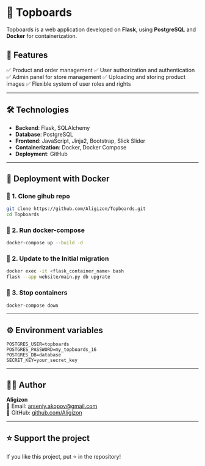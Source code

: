 # 🚀 Topboards

Topboards is a web application developed on **Flask**, using **PostgreSQL** and **Docker** for containerization.

## 📌 Features
✅ Product and order management
✅ User authorization and authentication
✅ Admin panel for store management
✅ Uploading and storing product images
✅ Flexible system of user roles and rights

---

## 🛠️ Technologies

- **Backend**: Flask, SQLAlchemy
- **Database**: PostgreSQL
- **Frontend**: JavaScript, Jinja2, Bootstrap, Slick Slider
- **Containerization**: Docker, Docker Compose
- **Deployment**: GitHub

---

## 🚀 Deployment with Docker

### 🔹 1. Clone gihub repo
```bash
git clone https://github.com/Aligizon/Topboards.git
cd Topboards
```

### 🔹 2. Run docker-compose
```bash
docker-compose up --build -d
```

### 🔹 2. Update to the Initial migration
```bash
docker exec -it <flask_container_name> bash
flask --app website/main.py db upgrate
```

### 🔹 3. Stop containers
```bash
docker-compose down
```

---

## ⚙️ Environment variables

```
POSTGRES_USER=topboards
POSTGRES_PASSWORD=my_topboards_16
POSTGRES_DB=database
SECRET_KEY=your_secret_key
```

---

## 👨‍💻 Author
**Aligizon**  
📧 Email: arseniy.akopov@gmail.com  
🔗 GitHub: [github.com/Aligizon](https://github.com/Aligizon)

---

## ⭐ Support the project
If you like this project, put ⭐ in the repository!

